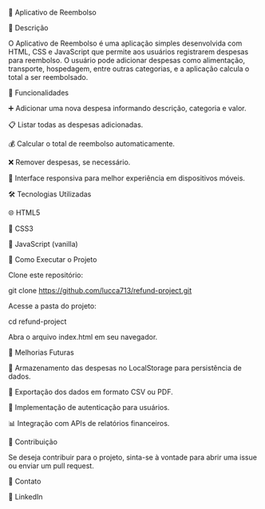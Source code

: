 📌 Aplicativo de Reembolso

📝 Descrição

O Aplicativo de Reembolso é uma aplicação simples desenvolvida com HTML, CSS e JavaScript que permite aos usuários registrarem despesas para reembolso. O usuário pode adicionar despesas como alimentação, transporte, hospedagem, entre outras categorias, e a aplicação calcula o total a ser reembolsado.

🔹 Funcionalidades

➕ Adicionar uma nova despesa informando descrição, categoria e valor.

📋 Listar todas as despesas adicionadas.

💰 Calcular o total de reembolso automaticamente.

❌ Remover despesas, se necessário.

📱 Interface responsiva para melhor experiência em dispositivos móveis.

🛠️ Tecnologias Utilizadas

🌐 HTML5

🎨 CSS3

📜 JavaScript (vanilla)

🚀 Como Executar o Projeto

Clone este repositório:

git clone https://github.com/lucca713/refund-project.git

Acesse a pasta do projeto:

cd refund-project

Abra o arquivo index.html em seu navegador.

🔮 Melhorias Futuras

💾 Armazenamento das despesas no LocalStorage para persistência de dados.

📄 Exportação dos dados em formato CSV ou PDF.

🔐 Implementação de autenticação para usuários.

📊 Integração com APIs de relatórios financeiros.

🤝 Contribuição

Se deseja contribuir para o projeto, sinta-se à vontade para abrir uma issue ou enviar um pull request.

🔗 Contato

💼 LinkedIn


